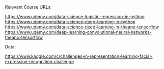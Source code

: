 Relevant Course URLs:

https://www.udemy.com/data-science-logistic-regression-in-python
https://www.udemy.com/data-science-deep-learning-in-python
https://www.udemy.com/data-science-deep-learning-in-theano-tensorflow
https://www.udemy.com/deep-learning-convolutional-neural-networks-theano-tensorflow

Data:

https://www.kaggle.com/c/challenges-in-representation-learning-facial-expression-recognition-challenge


